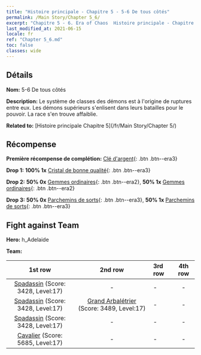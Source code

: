 ```yaml
---
title: "Histoire principale - Chapitre 5 - 5-6 De tous côtés"
permalink: /Main Story/Chapter 5_6/
excerpt: "Chapitre 5 - 6. Era of Chaos  Histoire principale - Chapitre 5_6. 5-6 De tous côtés"
last_modified_at: 2021-06-15
locale: fr
ref: "Chapter 5_6.md"
toc: false
classes: wide
---
```


## Détails

 **Nom:** 5-6 De tous côtés

 **Description:** Le système de classes des démons est à l'origine de ruptures entre eux. Les démons supérieurs s'enlisent dans leurs batailles pour le pouvoir. La race s'en trouve affaiblie.

 **Related to:** [Histoire principale Chapitre 5](/fr/Main Story/Chapter 5/)

## Récompense

 **Première récompense de complétion:** [Clé d'argent](/ItemsFR/con_693/){: .btn .btn--era3}

 **Drop 1:** **100% 1x** [Cristal de bonne qualité](/ItemsFR/mat_17/){: .btn .btn--era3}

 **Drop 2:** **50% 0x** [Gemmes ordinaires](/ItemsFR/mat_10/){: .btn .btn--era2}, **50% 1x** [Gemmes ordinaires](/ItemsFR/mat_10/){: .btn .btn--era2}

 **Drop 3:** **50% 0x** [Parchemins de sorts](/ItemsFR/con_694/){: .btn .btn--era3}, **50% 1x** [Parchemins de sorts](/ItemsFR/con_694/){: .btn .btn--era3}


## Fight against Team
 **Hero:** h_Adelaide

 **Team:**


  | 1st row | 2nd row | 3rd row | 4th row |
  |:----:|:----:|:----|:----:|
  | [Spadassin](/fr/units/Swordsman/) (Score: 3428, Level:17)  | - | - | - |
  | [Spadassin](/fr/units/Swordsman/) (Score: 3428, Level:17)  | [Grand Arbalétrier](/fr/units/Marksman/) (Score: 3489, Level:17)  | - | - |
  | [Spadassin](/fr/units/Swordsman/) (Score: 3428, Level:17)  | - | - | - |
  | [Cavalier](/fr/units/Cavalier/) (Score: 5685, Level:17)  | - | - | - |


